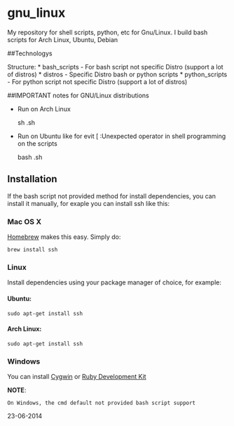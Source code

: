 gnu_linux
=========

My repository for shell scripts, python, etc for Gnu/Linux. I build bash scripts for Arch Linux, Ubuntu, Debian


##Technologys

Structure:
	* bash_scripts - For bash script not specific Distro (support a lot of distros)
	* distros - Specific Distro bash or python scripts 
	* python_scripts - For python script not specific Distro (support a lot of distros)


##IMPORTANT notes for GNU/Linux distributions

* Run on Arch Linux
	
	sh .sh

* Run on Ubuntu like for evit [ :Unexpected operator in shell programming on the scripts

	bash .sh


## Installation

If the bash script not provided method for install dependencies, you can install it manually, for exaple
you can install ssh like this:


### Mac OS X

[Homebrew](http://mxcl.github.com/homebrew/) makes this easy.  Simply do:

	brew install ssh

### Linux

Install dependencies using your package manager of choice, for example:


#### Ubuntu:

    sudo apt-get install ssh

#### Arch Linux:

    sudo apt-get install ssh

### Windows

You can install [Cygwin](https://www.cygwin.com/) or [Ruby Development Kit](https://github.com/oneclick/rubyinstaller/wiki/Development-Kit)

**NOTE**:
	
	On Windows, the cmd default not provided bash script support


23-06-2014

